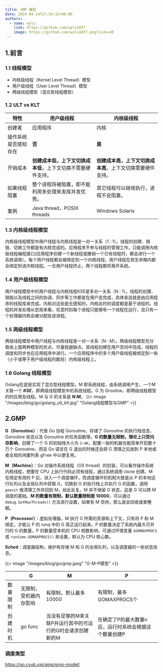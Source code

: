 ```yaml
---
title: GMP 模型
date: 2024-04-14T17:54:15+08:00
authors:
  - name: wylu
    link: https://github.com/wylu1037
    image: https://github.com/wylu1037.png?size=40
---
```


## 1.前言

### 1.1 线程模型
+ 内核级线程（Kernel Level Thread）模型
+ 用户级线程（User Level Thread）模型
+ 两级线程模型（混合型线程模型）

### 1.2 ULT vs KLT
| 特性         | 用户级线程                            | 内核级线程                           |
|------------|----------------------------------|---------------------------------|
| 创建者        | 应用程序                             | 内核                              |
| 操作系统是否感知存在 | **否**                            | **是**                           |
| 开销成本       | **创建成本低，上下文切换成本低**，上下文切换不需要硬件支持。 | **创建成本高，上下文切换成本高**，上下文切换需要硬件支持。 |
| 如果线程阻塞     | 整个进程将被阻塞，即不能利用多处理来发挥并发优势。        | 其它线程可以继续执行，进程不会阻塞。              |
| 案例         | Java thread，POSIX threads        | Windows Solaris                 |

### 1.3 内核级线程模型

内核级线程模型中用户线程与内核线程是一对一关系（1 : 1）。线程的创建、销毁、切换工作都是有内核完成的。应用程序不参与线程的管理工作，只能调用内核级线程编程接口(应用程序创建一个新线程或撤销一个已有线程时，都会进行一个系统调用）。每个用户线程都会被绑定到一个内核线程。用户线程在其生命期内都会绑定到该内核线程。一旦用户线程终止，两个线程都将离开系统。

### 1.4 用户级线程模型

用户线程模型中的用户线程与内核线程KSE是多对一关系（N : 1）。线程的创建、销毁以及线程之间的协调、同步等工作都是在用户态完成，具体来说就是由应用程序的线程库来完成。内核对这些是无感知的，内核此时的调度都是基于进程的。线程的并发处理从宏观来看，任意时刻每个进程只能够有一个线程在运行，且只有一个处理器内核会被分配给该进程。


### 1.5 两级线程模型

两级线程模型中用户线程与内核线程是一对一关系（N : M）。两级线程模型充分吸收上面两种模型的优点，尽量规避缺点。其线程创建在用户空间中完成，线程的调度和同步也在应用程序中进行。一个应用程序中的多个用户级线程被绑定到一些（小于或等于用户级线程的数目）内核级线程上。

### 1.6 Golang 线程模型
Golang在底层实现了混合型线程模型。M 即系统线程，由系统调用产生，一个M关联一个 ***KSE***，即两级线程模型中的系统线程。G 为 Groutine，即两级线程模型的的应用及线程。M 与 G 的关系是 ***N:M***。
{{< image "/images/blog/go/golang_ult_klt.jpg" "Golang线程模型与GMP" >}}

## 2.GMP
**G（Goroutine）**：代表 Go 协程 Goroutine，存储了 Goroutine 的执行栈信息、Goroutine 状态以及 Goroutine 的任务函数等。**G 的数量无限制，理论上只受内存影响**，创建了一个 G 的初始栈大小为 `2~4K`，配置一般的机器也能简单开启数十万个 Goroutine，而且 Go 语言在 G 退出的时候还会把 G 清理之后放到 P 本地或者全局的闲置列表 gFree 中以便复用。

**M（Machine）**：Go 对操作系统线程（OS thread）的封装，可以看作操作系统内核线程，想要在 CPU 上执行代码必须有线程，通过系统调用 clone 创建。M 在绑定有效的 P 后，进入一个调度循环，而调度循环的机制大致是从 P 的本地运行队列以及全局队列中获取 G，切换到 G 的执行栈上并执行 G 的函数，调用 `goexit` 做清理工作并回到 M，如此反复。M 并不保留 G 状态，这是 G 可以跨 M 调度的基础。**M 的数量有限制，默认数量限制是 10000**，可以通过 `debug.SetMaxThreads()` 方法进行设置，如果有 M 空闲，那么就会回收或者睡眠。

**P（Processor）**：虚拟处理器，M 执行 G 所需的资源和上下文，只有将 P 和 M 绑定，才能让 P 的 runq 中的 G 真正运行起来。P 的数量决定了系统内最大可并行的 G 的数量，P 的数量受本机的 CPU 核数影响，可通过环境变量 `$GOMAXPROCS` 或 `runtime.GOMAXPROCS()` 来设置，默认为 CPU 核心数。

**Sched**：调度器结构，维护有存储 M 和 G 的全局队列，以及调度器的一些状态信息。

{{< image "/images/blog/go/gmp.jpeg" "G-M-P模型" >}}

||G|M|P|
|---|---|---|---|
|数量限制|无限制，受机器内存影响|有限制，默认最多10000|有限制，最多GOMAXPROCS个|
|创建时机|go func|当没有足够的M来关联P并运行其中的可运行的G时会请求创建新的M|在确定了P的最大数量n后，运行时系统会根据这个数量创建P|


### 调度类型

https://go.cyub.vip/gmp/gmp-model/
